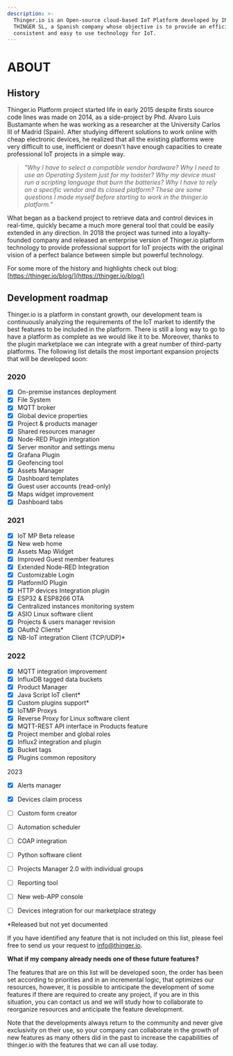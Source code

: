 ```yaml
---
description: >-
  Thinger.io is an Open-source cloud-based IoT Platform developed by INTERNET OF
  THINGER SL, a Spanish company whose objective is to provide an efficient,
  consistent and easy to use technology for IoT.
---
```


# ABOUT

## History

Thinger.io Platform project started life in early 2015 despite firsts source code lines was made on 2014, as a side-project by Phd. Alvaro Luis Bustamante when he was working as a researcher at the University Carlos III of Madrid (Spain). After studying different solutions to work online with cheap electronic devices, he realized that all the existing platforms were very difficult to use, inefficient or doesn't have enough capacities to create professional IoT projects in a simple way.&#x20;

> _"Why I have to select a compatible vendor hardware? Why I need to use an Operating System just for my toaster? Why my device must run a scripting language that burn the batteries? Why I have to rely on a specific vendor and its closed platform? These are some questions I made myself before starting to work in the thinger.io platform."_

What began as a backend project to retrieve data and control devices in real-time,  quickly became a much more general tool that could be easily extended in any direction. In 2018 the project was turned into a loyalty-founded company and released an enterprise version of Thinger.io platform technology to provide professional support for IoT projects with the original vision of a perfect balance between simple but powerful technology.  &#x20;



For some more of the history and highlights check out blog: [https://thinger.io/blog/](https://thinger.io/blog/)

## Development roadmap&#x20;

Thinger.io is a platform in constant growth, our development team is continuously analyzing the requirements of the IoT market to identify the best features to be included in the platform. There is still a long way to go to have a platform as complete as we would like it to be. Moreover, thanks to the plugin marketplace we can integrate with a great number of third-party platforms. The following list details the most important expansion projects that will be developed soon:

### 2020

* [x] On-premise instances deployment&#x20;
* [x] File System&#x20;
* [x] MQTT broker
* [x] Global device properties&#x20;
* [x] Project & products manager
* [x] Shared resources manager
* [x] Node-RED Plugin integration
* [x] Server monitor and settings menu&#x20;
* [x] Grafana Plugin
* [x] Geofencing tool
* [x] Assets Manager
* [x] Dashboard templates
* [x] Guest user accounts (read-only)
* [x] Maps widget improvement&#x20;
* [x] Dashboard tabs

### 2021

* [x] IoT MP Beta release
* [x] New web home
* [x] Assets Map Widget
* [x] Improved Guest member features
* [x] Extended Node-RED Integration
* [x] Customizable Login&#x20;
* [x] PlatformIO Plugin
* [x] HTTP devices Integration plugin
* [x] ESP32 & ESP8266 OTA
* [x] Centralized instances monitoring system
* [x] ASIO Linux software client
* [x] Projects & users manager revision
* [x] OAuth2 Clients\*
* [x] NB-IoT integration Client (TCP/UDP)\*

### 2022

* [x] MQTT integration improvement&#x20;
* [x] InfluxDB tagged data buckets
* [x] Product Manager
* [x] Java Script IoT client\*
* [x] Custom plugins support\*
* [x] IoTMP Proxys
* [x] Reverse Proxy for Linux software client
* [x] MQTT-REST API interface in Products feature
* [x] Project member and global roles
* [x] Influx2 integration and plugin
* [x] Bucket tags
* [x] Plugins common repository

2023

* [x] Alerts manager&#x20;
* [x] Devices claim process
* [ ] Custom form creator
* [ ] Automation scheduler
* [ ] COAP integration
* [ ] Python software client
* [ ] Projects Manager 2.0 with individual groups
* [ ] Reporting tool
* [ ] New web-APP console
* [ ] Devices integration for our marketplace strategy&#x20;



\*Released but not yet documented

If you have identified any feature that is not included on this list, please feel free to send us your request to info@thinger.io.&#x20;

**What if my company already needs one of these future features?**&#x20;

The features that are on this list will be developed soon, the order has been set according to priorities and in an incremental logic, that optimizes our resources, however, it is possible to anticipate the development of some features if there are required to create any project, if you are in this situation, you can contact us and we will study how to collaborate to reorganize resources and anticipate the feature development.&#x20;

Note that the developments always return to the community and never give exclusivity on their use, so your company can collaborate in the growth of new features as many others did in the past to increase the capabilities of thinger.io with the features that we can all use today.

